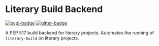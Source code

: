 # Literary Build Backend

[![pypi-badge][]][pypi] [![gitter-badge][]][gitter]

A PEP 517 build backend for literary projects. Automates the running of `literary-build` on literary projects.

[gitter-badge]: https://badges.gitter.im/literary-nb/literary-build.svg
[gitter]: https://gitter.im/literary-nb/literary-build?utm_source=badge&utm_medium=badge&utm_campaign=pr-badge&utm_content=badge
[pypi-badge]: https://img.shields.io/pypi/v/literary-build
[pypi]: https://pypi.org/project/literary-build
